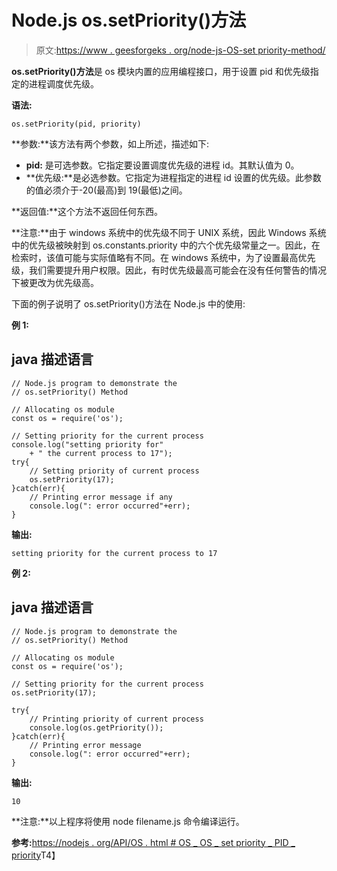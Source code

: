 # Node.js os.setPriority()方法

> 原文:[https://www . geesforgeks . org/node-js-OS-set priority-method/](https://www.geeksforgeeks.org/node-js-os-setpriority-method/)

**os.setPriority()方法**是 os 模块内置的应用编程接口，用于设置 pid 和优先级指定的进程调度优先级。

**语法:**

```
os.setPriority(pid, priority)
```

**参数:**该方法有两个参数，如上所述，描述如下:

*   **pid:** 是可选参数。它指定要设置调度优先级的进程 id。其默认值为 0。
*   **优先级:**是必选参数。它指定为进程指定的进程 id 设置的优先级。此参数的值必须介于-20(最高)到 19(最低)之间。

**返回值:**这个方法不返回任何东西。

**注意:**由于 windows 系统中的优先级不同于 UNIX 系统，因此 Windows 系统中的优先级被映射到 os.constants.priority 中的六个优先级常量之一。因此，在检索时，该值可能与实际值略有不同。在 windows 系统中，为了设置最高优先级，我们需要提升用户权限。因此，有时优先级最高可能会在没有任何警告的情况下被更改为优先级高。

下面的例子说明了 os.setPriority()方法在 Node.js 中的使用:

**例 1:**

## java 描述语言

```
// Node.js program to demonstrate the   
// os.setPriority() Method

// Allocating os module
const os = require('os');

// Setting priority for the current process
console.log("setting priority for"
    + " the current process to 17");
try{
    // Setting priority of current process
    os.setPriority(17);
}catch(err){
    // Printing error message if any
    console.log(": error occurred"+err);
}
```

**输出:**

```
setting priority for the current process to 17
```

**例 2:**

## java 描述语言

```
// Node.js program to demonstrate the   
// os.setPriority() Method

// Allocating os module
const os = require('os');

// Setting priority for the current process
os.setPriority(17);

try{
    // Printing priority of current process
    console.log(os.getPriority());
}catch(err){
    // Printing error message
    console.log(": error occurred"+err);
}
```

**输出:**

```
10
```

**注意:**以上程序将使用 node filename.js 命令编译运行。

**参考:**[https://nodejs . org/API/OS . html # OS _ OS _ set priority _ PID _ priority](https://nodejs.org/api/os.html#os_os_setpriority_pid_priority)T4】